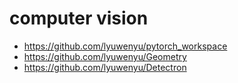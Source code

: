 # computer vision

- https://github.com/lyuwenyu/pytorch_workspace
- https://github.com/lyuwenyu/Geometry
- https://github.com/lyuwenyu/Detectron

